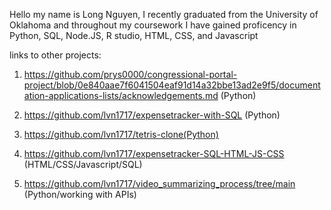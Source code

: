 Hello my name is Long Nguyen, I recently graduated from the University of Oklahoma and throughout my coursework I have gained proficency in Python, SQL, Node.JS, R studio, HTML, CSS, and Javascript

links to other projects:

1. https://github.com/prys0000/congressional-portal-project/blob/0e840aae7f6041504eaf91d14a32bbe13ad2e9f5/documentation-applications-lists/acknowledgements.md (Python)

2. https://github.com/lvn1717/expensetracker-with-SQL (Python)

3. https://github.com/lvn1717/tetris-clone(Python)

4. https://github.com/lvn1717/expensetracker-SQL-HTML-JS-CSS (HTML/CSS/Javascript/SQL)

5. https://github.com/lvn1717/video_summarizing_process/tree/main (Python/working with APIs)
   
